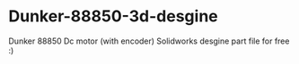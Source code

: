 # Dunker-88850-3d-desgine
Dunker 88850 Dc motor (with encoder) Solidworks desgine part file for free :) 
